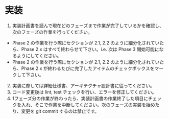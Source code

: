 # 実装

1. 実装計画書を読んで現在どのフェーズまで作業が完了しているかを確認し、次のフェーズの作業を行ってください。
- Phase 2 の作業を行う際にセクションが 2.1, 2.2 のように細分化されていたら、Phase 2.x はすべて終わらせて下さい。i.e. 次は Phase 3 開始可能になるようにしてください。
- Phase 2 の作業を行う際にセクションが 2.1, 2.2 のように細分化されていたら、Phase 2.x が終わるたびに完了したアイテムのチェックボックスをマークして下さい。
2. 実装に際しては詳細仕様書、アーキテクチャ設計書に従ってください。
3. コード変更後は lint, test チェックを行い、エラーを修正してください。
4. 1フェーズ分の作業が終わったら、実装計画書の作業終了した項目にチェックを入れ、そこで作業を中断してください。次のフェーズの実装を始めたり、変更を git commit するのは禁止です。
